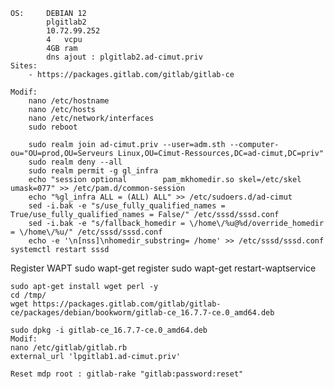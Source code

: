     OS:     DEBIAN 12
            plgitlab2
            10.72.99.252
            4   vcpu
            4GB ram
            dns ajout : plgitlab2.ad-cimut.priv
    Sites:
        - https://packages.gitlab.com/gitlab/gitlab-ce

    Modif:
    	nano /etc/hostname
    	nano /etc/hosts
    	nano /etc/network/interfaces
    	sudo reboot

    	sudo realm join ad-cimut.priv --user=adm.sth --computer-ou="OU=prod,OU=Serveurs Linux,OU=Cimut-Ressources,DC=ad-cimut,DC=priv"
    	sudo realm deny --all
    	sudo realm permit -g gl_infra
    	echo "session optional        pam_mkhomedir.so skel=/etc/skel umask=077" >> /etc/pam.d/common-session
    	echo "%gl_infra ALL = (ALL) ALL" >> /etc/sudoers.d/ad-cimut
     	sed -i.bak -e "s/use_fully_qualified_names = True/use_fully_qualified_names = False/" /etc/sssd/sssd.conf
      	sed -i.bak -e "s/fallback_homedir = \/home\/%u@%d/override_homedir = \/home\/%u/" /etc/sssd/sssd.conf
       	echo -e '\n[nss]\nhomedir_substring= /home' >> /etc/sssd/sssd.conf
	systemctl restart sssd 

Register WAPT
    sudo wapt-get register
    sudo wapt-get restart-waptservice

    sudo apt-get install wget perl -y
    cd /tmp/
    wget https://packages.gitlab.com/gitlab/gitlab-ce/packages/debian/bookworm/gitlab-ce_16.7.7-ce.0_amd64.deb

    sudo dpkg -i gitlab-ce_16.7.7-ce.0_amd64.deb
    Modif:
    nano /etc/gitlab/gitlab.rb
    external_url 'lpgitlab1.ad-cimut.priv'

    Reset mdp root : gitlab-rake "gitlab:password:reset"
